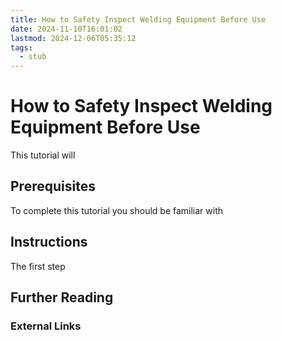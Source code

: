 ```yaml
---
title: How to Safety Inspect Welding Equipment Before Use
date: 2024-11-10T16:01:02
lastmod: 2024-12-06T05:35:12
tags:
  - stub
---
```


# How to Safety Inspect Welding Equipment Before Use

This tutorial will

## Prerequisites

To complete this tutorial you should be familiar with

## Instructions

The first step

## Further Reading

### External Links
